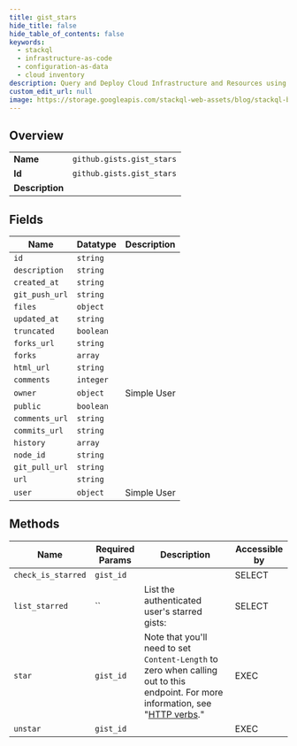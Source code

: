 ```yaml
---
title: gist_stars
hide_title: false
hide_table_of_contents: false
keywords:
  - stackql
  - infrastructure-as-code
  - configuration-as-data
  - cloud inventory
description: Query and Deploy Cloud Infrastructure and Resources using SQL
custom_edit_url: null
image: https://storage.googleapis.com/stackql-web-assets/blog/stackql-blog-post-featured-image.png
---
```

  
    

## Overview
<table><tbody>
<tr><td><b>Name</b></td><td><code>github.gists.gist_stars</code></td></tr>
<tr><td><b>Id</b></td><td><code>github.gists.gist_stars</code></td></tr>
<tr><td><b>Description</b></td><td></td></tr>
</tbody></table>

## Fields
| Name | Datatype | Description |
| ---- | -------- | ----------- |
| `id` | `string` |  |
| `description` | `string` |  |
| `created_at` | `string` |  |
| `git_push_url` | `string` |  |
| `files` | `object` |  |
| `updated_at` | `string` |  |
| `truncated` | `boolean` |  |
| `forks_url` | `string` |  |
| `forks` | `array` |  |
| `html_url` | `string` |  |
| `comments` | `integer` |  |
| `owner` | `object` | Simple User |
| `public` | `boolean` |  |
| `comments_url` | `string` |  |
| `commits_url` | `string` |  |
| `history` | `array` |  |
| `node_id` | `string` |  |
| `git_pull_url` | `string` |  |
| `url` | `string` |  |
| `user` | `object` | Simple User |
## Methods
| Name | Required Params | Description | Accessible by |
| ---- | --------------- | ----------- | ------------- |
| `check_is_starred` | `gist_id` |  | SELECT |
| `list_starred` | `` | List the authenticated user's starred gists: | SELECT |
| `star` | `gist_id` | Note that you'll need to set `Content-Length` to zero when calling out to this endpoint. For more information, see "[HTTP verbs](https://docs.github.com/rest/overview/resources-in-the-rest-api#http-verbs)." | EXEC |
| `unstar` | `gist_id` |  | EXEC |
